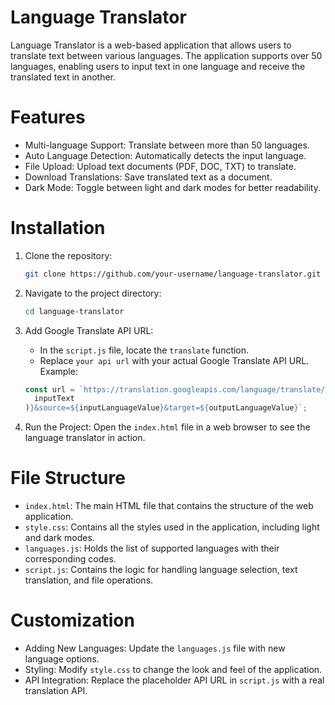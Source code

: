 # Language Translator

Language Translator is a web-based application that allows users to translate text between various languages. The application supports over 50 languages, enabling users to input text in one language and receive the translated text in another.

 # Features
- Multi-language Support: Translate between more than 50 languages.
- Auto Language Detection: Automatically detects the input language.
- File Upload: Upload text documents (PDF, DOC, TXT) to translate.
- Download Translations: Save translated text as a document.
- Dark Mode: Toggle between light and dark modes for better readability.

# Installation
1. Clone the repository:
   ```bash
   git clone https://github.com/your-username/language-translator.git
   ```
2. Navigate to the project directory:
   ```bash
   cd language-translator
   ```
3. Add Google Translate API URL:
   - In the `script.js` file, locate the `translate` function.
   - Replace `your api url` with your actual Google Translate API URL.
   Example:
   ```javascript
   const url = `https://translation.googleapis.com/language/translate/v2?key=YOUR_API_KEY&q=${encodeURI(
     inputText
   )}&source=${inputLanguageValue}&target=${outputLanguageValue}`;
   ```

4. Run the Project:
   Open the `index.html` file in a web browser to see the language translator in action.


# File Structure
- `index.html`: The main HTML file that contains the structure of the web application.
- `style.css`: Contains all the styles used in the application, including light and dark modes.
- `languages.js`: Holds the list of supported languages with their corresponding codes.
- `script.js`: Contains the logic for handling language selection, text translation, and file operations.

# Customization
- Adding New Languages: Update the `languages.js` file with new language options.
- Styling: Modify `style.css` to change the look and feel of the application.
- API Integration: Replace the placeholder API URL in `script.js` with a real translation API.


